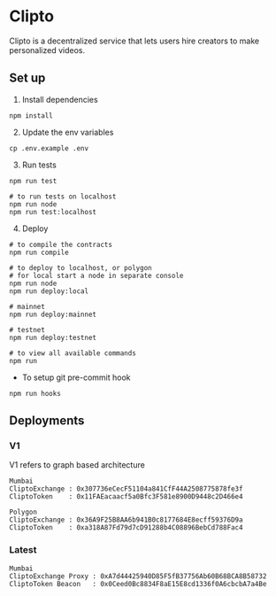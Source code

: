 # Clipto

Clipto is a decentralized service that lets users hire creators to make personalized videos.

## Set up

1. Install dependencies

```
npm install
```

2. Update the env variables

```
cp .env.example .env
```

3. Run tests

```
npm run test

# to run tests on localhost
npm run node
npm run test:localhost
```

4. Deploy

```
# to compile the contracts
npm run compile

# to deploy to localhost, or polygon
# for local start a node in separate console
npm run node
npm run deploy:local

# mainnet
npm run deploy:mainnet

# testnet
npm run deploy:testnet

# to view all available commands
npm run
```

- To setup git pre-commit hook

```
npm run hooks
```

## Deployments

### V1

V1 refers to graph based architecture

```
Mumbai
CliptoExchange : 0x307736eCecF51104a841CfF44A2508775878fe3f
CliptoToken    : 0x11FAEacaacf5a0Bfc3F581e8900D9448c2D466e4
```

```
Polygon
CliptoExchange : 0x36A9F25B8AA6b941B0c8177684E8ecff59376D9a
CliptoToken    : 0xa318A87Fd79d7cD91288b4C08896BebCd788Fac4
```

### Latest

```
Mumbai
CliptoExchange Proxy : 0xA7d44425940D85F5fB37756Ab60B68BCA8B58732
CliptoToken Beacon   : 0x0Ceed0Bc8834F8aE15E8cd1336f0A6cbcbA7a4Be
```
